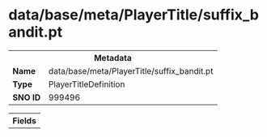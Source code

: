 <h1>data/base/meta/PlayerTitle/suffix_bandit.pt</h1><table><tr><th colspan="100%">Metadata</th></tr><tr><td><b>Name</b></td><td>data/base/meta/PlayerTitle/suffix_bandit.pt</td></tr><tr><td><b>Type</b></td><td>PlayerTitleDefinition</td></tr><tr><td><b>SNO ID</b></td><td>999496</td></tr></table>

<table><tr><th colspan="100%">Fields</th></tr></table>

